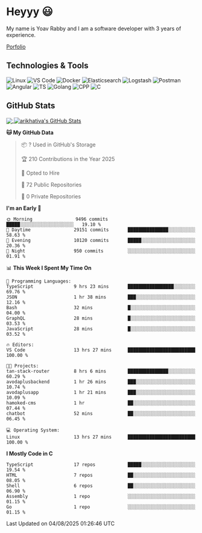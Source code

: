 
# Heyyy 😃
My name is Yoav Rabby and I am a software developer with 3 years of experience.

<a href="https://yoavrabby.com">
  Porfolio
</a>

## Technologies & Tools
![Linux](https://img.shields.io/badge/Linux-FCC624?style=flat&logo=linux&logoColor=black)
![VS Code](https://img.shields.io/badge/-VS%20Code-007ACC?style=flat-square&logo=visual-studio-code)
![Docker](https://img.shields.io/badge/Docker-E9F8FF?style=flat-square&logo=Docker)
![Elasticsearch](https://img.shields.io/badge/Elasticsearch-F8FDC5?style=flat-square&logo=elasticsearch&logoColor=lightblue)
![Logstash](https://img.shields.io/badge/Logstash-F8FDC5?style=flat-square&logo=logstash&logoColor=orange)
![Postman](https://img.shields.io/badge/Postman-F6BB43?style=flat-square&logo=Postman&logoColor=white)
![Angular](https://img.shields.io/badge/Angular-red?style=flat-square&logo=angular)
![TS](https://shields.io/badge/TypeScript-3178C6?logo=TypeScript&logoColor=FFF&style=flat-square)
![Golang](https://img.shields.io/badge/Golang-CBFBFD?style=flat-square&logo=go)
![CPP](https://img.shields.io/badge/C++-00599C?style=flat-square&logo=C%2B%2B&logoColor=white)
![C](https://img.shields.io/badge/C-F0F8FF?style=flat-square&logo=C)

## GitHub Stats
<a href="https://github.com/arikhativa/arikhativa">
  <img align="center" src="https://github-readme-stats.vercel.app/api/top-langs/?username=arikhativa&hide=java,html,tex&title_color=ffffff&text_color=c9cacc&icon_color=2bbc8a&bg_color=1d1f21&langs_count=3" />
</a>
<a href="https://github.com/arikhativa/arikhativa">
  <img align="center" src="https://github-readme-stats.vercel.app/api?username=arikhativa&show_icons=true&line_height=27&count_private=true&title_color=ffffff&text_color=c9cacc&icon_color=2bbc8a&bg_color=1d1f21" alt="arikhativa's GitHub Stats" />
</a>

<!--START_SECTION:waka-->
**🐱 My GitHub Data** 

> 📦 ? Used in GitHub's Storage 
 > 
> 🏆 210 Contributions in the Year 2025
 > 
> 💼 Opted to Hire
 > 
> 📜 72 Public Repositories 
 > 
> 🔑 0 Private Repositories 
 > 
**I'm an Early 🐤** 

```text
🌞 Morning                9496 commits        █████░░░░░░░░░░░░░░░░░░░░   19.10 % 
🌆 Daytime                29151 commits       ███████████████░░░░░░░░░░   58.63 % 
🌃 Evening                10120 commits       █████░░░░░░░░░░░░░░░░░░░░   20.36 % 
🌙 Night                  950 commits         ░░░░░░░░░░░░░░░░░░░░░░░░░   01.91 % 
```


📊 **This Week I Spent My Time On** 

```text
💬 Programming Languages: 
TypeScript               9 hrs 23 mins       █████████████████░░░░░░░░   69.76 % 
JSON                     1 hr 38 mins        ███░░░░░░░░░░░░░░░░░░░░░░   12.16 % 
Bash                     32 mins             █░░░░░░░░░░░░░░░░░░░░░░░░   04.00 % 
GraphQL                  28 mins             █░░░░░░░░░░░░░░░░░░░░░░░░   03.53 % 
JavaScript               28 mins             █░░░░░░░░░░░░░░░░░░░░░░░░   03.52 % 

🔥 Editors: 
VS Code                  13 hrs 27 mins      █████████████████████████   100.00 % 

🐱‍💻 Projects: 
tan-stack-router         8 hrs 6 mins        ███████████████░░░░░░░░░░   60.29 % 
avodaplusbackend         1 hr 26 mins        ███░░░░░░░░░░░░░░░░░░░░░░   10.74 % 
avodaplusapp             1 hr 21 mins        ███░░░░░░░░░░░░░░░░░░░░░░   10.09 % 
hamoked-cms              1 hr                ██░░░░░░░░░░░░░░░░░░░░░░░   07.44 % 
chatbot                  52 mins             ██░░░░░░░░░░░░░░░░░░░░░░░   06.45 % 

💻 Operating System: 
Linux                    13 hrs 27 mins      █████████████████████████   100.00 % 
```

**I Mostly Code in C** 

```text
TypeScript               17 repos            █████░░░░░░░░░░░░░░░░░░░░   19.54 % 
HTML                     7 repos             ██░░░░░░░░░░░░░░░░░░░░░░░   08.05 % 
Shell                    6 repos             ██░░░░░░░░░░░░░░░░░░░░░░░   06.90 % 
Assembly                 1 repo              ░░░░░░░░░░░░░░░░░░░░░░░░░   01.15 % 
Go                       1 repo              ░░░░░░░░░░░░░░░░░░░░░░░░░   01.15 % 
```




 Last Updated on 04/08/2025 01:26:46 UTC
<!--END_SECTION:waka-->
